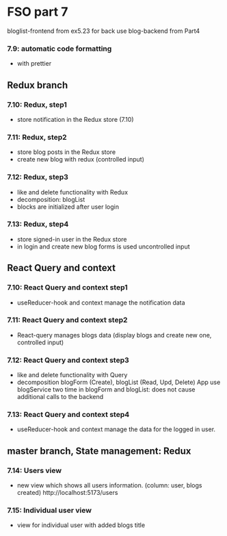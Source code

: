 # FSO part 7

bloglist-frontend from ex5.23
for back use blog-backend from Part4

### 7.9: automatic code formatting

  - with prettier


## Redux branch

### 7.10: Redux, step1

  - store notification in the Redux store (7.10)

### 7.11: Redux, step2

  - store blog posts in the Redux store
  - create new blog with redux (controlled input)

### 7.12: Redux, step3

  - like and delete functionality with Redux
  - decomposition: blogList
  - blocks are initialized after user login

### 7.13: Redux, step4

  - store signed-in user in the Redux store
  - in login and create new blog forms is used uncontrolled input


## React Query and context

### 7.10: React Query and context step1

  - useReducer-hook and context manage the notification data
    
### 7.11: React Query and context step2

  - React-query manages blogs data (display blogs and create new one, controlled input)

### 7.12: React Query and context step3
  
  - like and delete functionality with Query
  - decomposition blogForm (Create), blogList (Read, Upd, Delete)
      App use blogService two time in blogForm and blogList: does not cause additional calls to the backend

### 7.13: React Query and context step4

  - useReducer-hook and context manage the data for the logged in user.

## master branch, State management: Redux

### 7.14: Users view

  - new view which shows all users information. (column: user, blogs created) 
      http://localhost:5173/users

### 7.15: Individual user view

  - view for individual user with added blogs title

